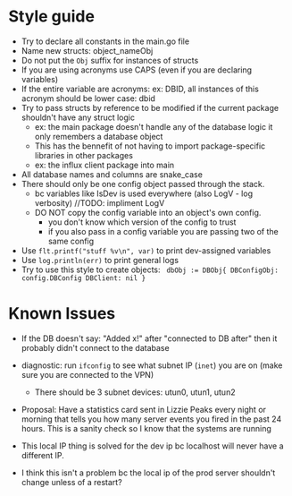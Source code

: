 # Style guide

- Try to declare all constants in the main.go file
- Name new structs: object_nameObj
- Do not put the `Obj` suffix for instances of structs
- If you are using acronyms use CAPS (even if you are declaring variables)
- If the entire variable are acronyms: ex: DBID, all instances of this acronym should be lower case: dbid
- Try to pass structs by reference to be modified if the current package shouldn't have any struct logic
    - ex: the main package doesn't handle any of the database logic it only remembers a database object
    - This has the bennefit of not having to import package-specific libraries in other packages
    - ex: the influx client package into main
- All database names and columns are snake_case
- There should only be one config object passed through the stack.
   - bc variables like IsDev is used everywhere (also LogV - log verbosity) //TODO: impliment LogV
   - DO NOT copy the config variable into an object's own config.
      - you don't know which version of the config to trust
      - if you also pass in a config variable you are passing two of the same config
- Use `flt.printf("stuff %v\n", var)` to print dev-assigned variables
- Use `log.println(err)` to print general logs
- Try to use this style to create objects:
`
dbObj := DBObj{
  DBConfigObj: config.DBConfig
  DBClient: nil
}`


# Known Issues
 - If the DB doesn't say: "Added x!" after "connected to DB after" then it probably didn't connect to the database
 - diagnostic: run `ifconfig` to see what subnet IP (`inet`) you are on (make sure you are connected to the VPN)
      - There should be 3 subnet devices: utun0, utun1, utun2
 - Proposal: Have a statistics card sent in Lizzie Peaks every night or morning that tells you how many server events you fired in the past 24 hours. This is a sanity check so I know that the systems are running

 - This local IP thing is solved for the dev ip bc localhost will never have a different IP.
 - I think this isn't a problem bc the local ip of the prod server shouldn't change unless of a restart?